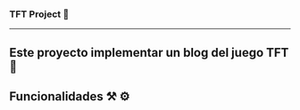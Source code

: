 ### TFT Project 🧐
---
## Este proyecto implementar un blog del juego TFT 👾

## Funcionalidades ⚒️ ⚙️

